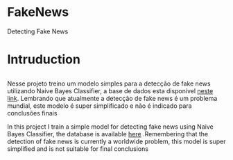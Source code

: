 # FakeNews
Detecting Fake News

# Intruduction <h2>
Nesse projeto treino um modelo simples para a detecção de fake news utilizando Naive Bayes Classifier, a base de dados esta disponível [neste link](https://www.kaggle.com/clmentbisaillon/fake-and-real-news-dataset). Lembrando que atualmente a detecção de fake news é um problema mundial, este modelo é super simplificado e não é indicado para conclusões finais
  
 In this project I train a simple model for detecting fake news using Naive Bayes Classifier, the database is available [here](https://www.kaggle.com/clmentbisaillon/fake-and-real-news-dataset) .Remembering that the detection of fake news is currently a worldwide problem, this model is super simplified and is not suitable for final conclusions
